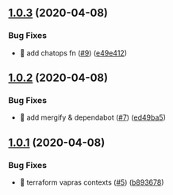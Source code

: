 ## [1.0.3](https://github.com/vapras/vapras/compare/v1.0.2...v1.0.3) (2020-04-08)

### Bug Fixes

- 🐛 add chatops fn ([#9](https://github.com/vapras/vapras/issues/9)) ([e49e412](https://github.com/vapras/vapras/commit/e49e4127bccca5b6843597ede0f10bcf3fdb1703))

## [1.0.2](https://github.com/vapras/vapras/compare/v1.0.1...v1.0.2) (2020-04-08)

### Bug Fixes

- 🐛 add mergify & dependabot ([#7](https://github.com/vapras/vapras/issues/7)) ([ed49ba5](https://github.com/vapras/vapras/commit/ed49ba52e142f19557c4a1a5d134accb8e4eceed))

## [1.0.1](https://github.com/vapras/vapras/compare/v1.0.0...v1.0.1) (2020-04-08)

### Bug Fixes

- 🐛 terraform vapras contexts ([#5](https://github.com/vapras/vapras/issues/5)) ([b893678](https://github.com/vapras/vapras/commit/b893678a1e28f3f3e43b234415a2ba666a09c271))
